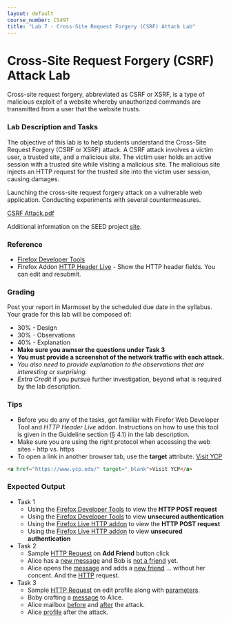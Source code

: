 ```yaml
---
layout: default
course_number: CS497
title: "Lab 7 - Cross-Site Request Forgery (CSRF) Attack Lab"
---
```


# Cross-Site Request Forgery (CSRF) Attack Lab
Cross-site request forgery, abbreviated as CSRF or XSRF, is a type of malicious exploit of a website whereby unauthorized commands are transmitted from a user that the website trusts.

### Lab Description and Tasks

The objective of this lab is to help students understand the Cross-Site Request Forgery (CSRF or XSRF) attack. A CSRF attack involves a victim user, a trusted site, and a malicious site. The victim user holds an active session with a trusted site while visiting a malicious site. The malicious site injects an HTTP request for the trusted site into the victim user session, causing damages.

Launching the cross-site request forgery attack on a vulnerable web application. Conducting experiments with several countermeasures.

[CSRF Attack.pdf](Web_CSRF_Elgg.pdf)

Additional information on the SEED project [site](http://www.cis.syr.edu/~wedu/seed/Labs_16.04/Web/Web_CSRF_Elgg/). 

### Reference
- [Firefox Developer Tools](https://developer.mozilla.org/en-US/docs/Tools)
- Firefox Addon [HTTP Header Live](https://addons.mozilla.org/en-US/firefox/addon/http-header-live/?src=search) - Show the HTTP header fields. You can edit and resubmit.

### Grading
Post your report in Marmoset by the scheduled due date in the syllabus. Your grade for this lab will be composed of:
- 30% - Design
- 30% - Observations
- 40% - Explanation
- **Make sure you awnser the questions under Task 3**
- **You must provide a screenshot of the network traffic with each attack.**
- *You also need to provide explanation to the observations that are interesting or surprising.*
- *Extra Credit* if you pursue further investigation, beyond what is required by the lab description.

### Tips
- Before you do any of the tasks, get familiar with Firefor Web Developer Tool and *HTTP Header Live* addon. Instructions on how to use this tool is given in the Guideline section (§ 4.1) in the lab description. 
- Make sure you are using the right protocol when accessing the web sites - http vs. https 
- To open a link in another browser tab, use the **target** attribute. <a href="https://www.ycp.edu/" target="_blank">Visit YCP</a>
```HTML
<a href="https://www.ycp.edu/" target="_blank">Visit YCP</a>
```

### Expected Output
- Task 1 
  - Using the <a href="./csrf/task1_post_dev_tools.png" target="_blank">Firefox Developer Tools</a> to view the **HTTP POST request**
  - Using the <a href="./csrf/task1_post_dev_tools_token.png" target="_blank">Firefox Developer Tools</a> to view **unsecured authentication**   
  - Using the <a href="./csrf/task1_post_live_http.png" target="_blank">Firefox Live HTTP addon</a> to view the **HTTP POST request**
  - Using the <a href="./csrf/task1_post_live_http_token.png" target="_blank">Firefox Live HTTP addon</a> to view **unsecured authentication** 
- Task 2
   - Sample <a href="./csrf/task2_add_friend_http_request.PNG" target="_blank">HTTP Request</a> on **Add Friend** button click
   - Alice has a <a href="./csrf/task2_alice_has_message.png" target="_blank">new message</a> and Bob is <a href="./csrf/task2_alice_has_message_no_friend.png" target="_blank">not a friend</a> yet.
   - Alice opens the <a href="./csrf/task2_alice_has_message2.png" target="_blank">message</a> and adds a <a href="./csrf/task2_alice_has_new_friend.png" target="_blank">new friend<a/> ... without her concent. And the <a href="./csrf/task2_alice_has_new_friend_http_request.png" target="_blank">HTTP</a> request.
- Task 3
  - Sample <a href="./csrf/task3_observe_post_request_url.png" target="_blank">HTTP Request</a> on edit profile along with <a href="./csrf/task3_observe_post_request_params.png" target="_blank">parameters</a>.
  - Boby crafting a <a href="./csrf/task3_boby_message_alice.png" target="_blank">message</a> to Alice.
  - Alice mailbox <a href="./csrf/task3_alice_mailbox.png" target="_blank"> before<a> and <a href="./csrf/task3_alice_mailbox_after.png" target="_blank">after</a> the attack. 
  - Alice <a href="./csrf/task3_alice_profile.png" target="_blank">profile</a> after the attack. 
